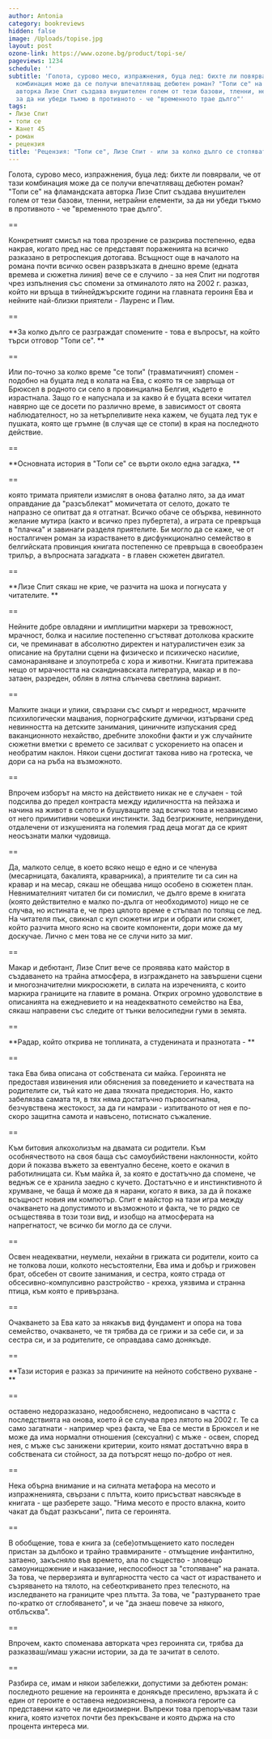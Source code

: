 ```yaml
---
author: Antonia
category: bookreviews
hidden: false
image: /Uploads/topise.jpg
layout: post
ozone-link: https://www.ozone.bg/product/topi-se/
pageviews: 1234
schedule: ''
subtitle: 'Голота, сурово месо, изпражнения, буца лед: бихте ли повярвали, че от тази
  комбинация може да се получи впечатляващ дебютен роман? "Топи се" на фламандската
  авторка Лизе Спит създава внушителен голем от тези базови, тленни, нетрайни елементи,
  за да ни убеди тъкмо в противното - че "временното трае дълго"'
tags:
- Лизе Спит
- топи се
- Жанет 45
- роман
- рецензия
title: 'Рецензия: "Топи се", Лизе Спит - или за колко дълго се стопяват спомените'
---
```


Голота, сурово месо, изпражнения, буца лед: бихте ли повярвали, че от тази комбинация може да се получи впечатляващ дебютен роман? "Топи се" на фламандската авторка Лизе Спит създава внушителен голем от тези базови, тленни, нетрайни елементи, за да ни убеди тъкмо в противното - че "временното трае дълго". 

\==

Конкретният смисъл на това прозрение се разкрива постепенно, едва накрая, когато пред нас се представят пораженията на всичко разказано в ретроспекция дотогава. Всъщност още в началото на романа почти всичко освен развръзката в днешно време (едната времева и сюжетна линия) вече се е случило - за нея Спит ни подготвя чрез изпълнения със спомени за отминалото лято на 2002 г. разказ, който ни връща в тийнейджърските години на главната героиня Ева и нейните най-близки приятели - Лауренс и Пим. 

\==

**За колко дълго се разграждат спомените - това е въпросът, на който търси отговор "Топи се". **

\==

Или по-точно за колко време "се топи" (травматичният) спомен - подобно на буцата лед в колата на Ева, с която тя се завръща от Брюксел в родното си село в провинциална Белгия, където е израстнала. Защо го е напуснала и за какво й е буцата всеки читател навярно ще се досети по различно време, в зависимост от своята наблюдателност, но за нетърпеливите нека кажем, че буцата лед тук е пушката, която ще гръмне (в случая ще се стопи) в края на последното действие. 

\==

**Основната история в "Топи се" се върти около една загадка, **

\==

която тримата приятели измислят в онова фатално лято, за да имат оправдание да "разсъблекат" момичетата от селото, докато те напразно се опитват да я отгатнат. Всичко обаче се обърква, невинното желание мутира (както и всичко през пубертета), а играта се превръща в "плачка" и завинаги разделя приятелите. Би могло да се каже, че от носталгичен роман за израстването в дисфункционално семейство в белгийската провинция книгата постепенно се превръща в своеобразен трилър, а въпросната загадката - в главен сюжетен двигател.

\==

**Лизе Спит сякаш не крие, че разчита на шока и погнусата у читателите. **

\==

Нейните добре овладяни и имплицитни маркери за тревожност, мрачност, болка и насилие постепенно сгъстяват дотолкова краските си, че преминават в абсолютно директен и натуралистичен език за описание на брутални сцени на физическо и психическо насилие, самонараняване и злоупотреба с хора и животни. Книгата притежава нещо от мрачността на скандинавската литература, макар и в по-затаен, разреден, облян в лятна слънчева светлина вариант. 

\==

Малките знаци и улики, свързани със смърт и нередност, мрачните психилогически мацвания, порнографските думички, изтървани сред невинността на детските занимания, циничните изпускания сред ваканционното нехайство, дребните злокобни факти и уж случайните сюжетни вметки с времето се засилват с ускорението на опасен и необратим наклон. Някои сцени достигат такова ниво на гротеска, че дори са на ръба на възможното.

\==

Впрочем изборът на място на действието никак не е случаен - той подсилва до предел контраста между идиличността на пейзажа и начина на живот в селото и бушуващите зад всичко това и независимо от него примитивни човешки инстинкти. Зад безгрижните, непринудени, отдалечени от изкушенията на големия град деца могат да се крият неосъзнати малки чудовища. 

\==

Да, малкото селце, в което всяко нещо е едно и се членува (месарницата, бакалията, краварника), а приятелите ти са син на кравар и на месар, сякаш не обещава нищо особено в сюжетен план. Невнимателният читател би си помислил, че дълго време в книгата (която действително е малко по-дълга от необходимото) нищо не се случва, но истината е, че през цялото време е стъпвал по топящ се лед. На читателя пък, свикнал с куп сюжетни игри и обрати или сюжет, който разчита много ясно на своите компоненти, дори може да му доскучае. Лично с мен това не се случи нито за миг. 

\==

Макар и дебютант, Лизе Спит вече се проявява като майстор в създаването на трайна атмосфера, в изграждането на завършени сцени и многозначителни микросюжети, в силата на изреченията, с които маркира границите на главите в романа. Открих огромно удоволствие в описанията на ежедневието и на неадекватното семейство на Ева, сякаш направени със следите от тънки велосипедни гуми в земята. 

\==

**Радар, който открива не топлината, а студенината и празнотата - **

\==

така Ева бива описана от собствената си майка. Героинята не предоставя извинения или обяснения за поведението и качествата на родителите си, тъй като не дава тяхната предистория. Но, както забелязва самата тя, в тях няма достатъчно първосигнална, безчувствена жестокост, за да ги намрази - изпитваното от нея е по-скоро защитна самота и навъсено, потиснато съжаление. 

\==

Към битовия алкохолизъм на двамата си родители. Към особнячеството на своя баща със самоубийствени наклонности, който дори й показва въжето за евентуално бесене, което е окачил в работилницата си. Към майка й, за която е достатъчно да спомене, че веднъж се е хранила заедно с кучето. Достатъчно е и инстинктивното й хрумване, че баща й може да я нарани, когато я вика, за да й покаже всъщност новия им компютър. Спит е майстор на тази игра между очакването на допустимото и възможното и факта, че то рядко се осъществява в този този вид, и изобщо на атмосферата на напрегнатост, че всичко би могло да се случи.

\==

Освен неадекватни, неумели, нехайни в грижата си родители, които са не толкова лоши, колкото несъстоятелни, Ева има и добър и грижовен брат, обсебен от своите занимания, и сестра, която страда от обсесивно-компулсивно разстройство - крехка, уязвима и странна птица, към която е привързана.

\==

Очакването за Ева като за някакъв вид фундамент и опора на това семейство, очакването, че тя трябва да се грижи и за себе си, и за сестра си, и за родителите, се оправдава само донякъде. 

\==

**Тази история е разказ за причините на нейното собствено рухване - **

\==

оставено недоразказано, недообяснено, недоописано в частта с последствията на онова, което й се случва през лятото на 2002 г. Те са само загатнати - например чрез факта, че Ева се мести в Брюксел и не може да има нормални отношения (сексуални) с мъже - освен, според нея, с мъже със занижени критерии, които нямат достатъчно вяра в собствената си стойност, за да потърсят нещо по-добро от нея.

\==

Нека обърна внимание и на силната метафора на месото и изпражненията, свързани с плътта, които присъстват навсякъде в книгата - ще разберете защо. "Нима месото е просто влакна, които чакат да бъдат разкъсани", пита се героинята. 

\==

В обобщение, това е книга за (себе)отмъщението като последен пристан за дълбоко и трайно травмираните - отмъщение инфантилно, затаено, закъсняло във времето, ала по същество - зловещо самоунищожение и наказание, неспособност за "стопяване" на раната. За това, че перверзията и вулгарността често са част от израстването и съзряването на тялото, на себеоткриването през телесното, на изследването на границите чрез плътта. За това, че "разтурването трае по-кратко от сглобяването", и че "да знаеш повече за някого, отблъсква".

\==

Впрочем, както споменава авторката чрез героинята си, трябва да разказваш/имаш ужасни истории, за да те зачитат в селото.

\==

Разбира се, имам и някои забележки, допустими за дебютен роман: последното решение на героинята е донякъде пресилено, връзката й с един от героите е оставена недоизяснена, а понякога героите са представени като че ли едноизмерни. Въпреки това препоръчвам тази книга, която изчетох почти без прекъсване и която държа на сто процента интереса ми.